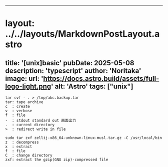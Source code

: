 
---
# layout: ../../layouts/MarkdownPostLayout.astro
title: '[unix]basic'
pubDate: 2025-05-08
description: 'typescript'
author: 'Noritaka'
image:
    url: 'https://docs.astro.build/assets/full-logo-light.png'
    alt: 'Astro'
tags: ["unix"]
---



```
tar cvf - . > /tmp/abc.backup.tar
tar: tape archive
c  : create
v  : verbose
f  : file
-  : stdout standard out 画面出力 
.  : current directory
>  : redirect write in file

sudo tar zxf zellij-x86_64-unknown-linux-musl.tar.gz -C /usr/local/bin
z  : decompress
x  : extract
f  : file 
C  : change directory
zxf: extract the gzip(GNU zip)-compressed file


```
